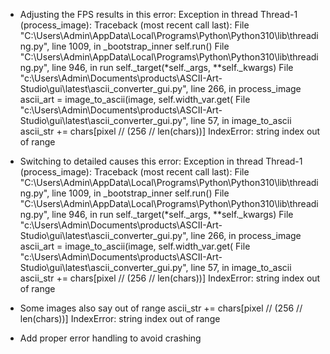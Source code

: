 - Adjusting the FPS results in this error:
    Exception in thread Thread-1 (process_image):
    Traceback (most recent call last):
    File "C:\Users\Admin\AppData\Local\Programs\Python\Python310\lib\threading.py", line 1009, in _bootstrap_inner
        self.run()
    File "C:\Users\Admin\AppData\Local\Programs\Python\Python310\lib\threading.py", line 946, in run
        self._target(*self._args, **self._kwargs)
    File "c:\Users\Admin\Documents\products\ASCII-Art-Studio\gui\latest\ascii_converter_gui.py", line 266, in process_image
        ascii_art = image_to_ascii(image, self.width_var.get(
    File "c:\Users\Admin\Documents\products\ASCII-Art-Studio\gui\latest\ascii_converter_gui.py", line 57, in image_to_ascii
        ascii_str += chars[pixel // (256 // len(chars))]
    IndexError: string index out of range

- Switching to detailed causes this error:
    Exception in thread Thread-1 (process_image):
    Traceback (most recent call last):
    File "C:\Users\Admin\AppData\Local\Programs\Python\Python310\lib\threading.py", line 1009, in _bootstrap_inner
        self.run()
    File "C:\Users\Admin\AppData\Local\Programs\Python\Python310\lib\threading.py", line 946, in run
        self._target(*self._args, **self._kwargs)
    File "c:\Users\Admin\Documents\products\ASCII-Art-Studio\gui\latest\ascii_converter_gui.py", line 266, in process_image
        ascii_art = image_to_ascii(image, self.width_var.get(
    File "c:\Users\Admin\Documents\products\ASCII-Art-Studio\gui\latest\ascii_converter_gui.py", line 57, in image_to_ascii
        ascii_str += chars[pixel // (256 // len(chars))]
    IndexError: string index out of range

- Some images also say out of range
    ascii_str += chars[pixel // (256 // len(chars))]
    IndexError: string index out of range

- Add proper error handling to avoid crashing